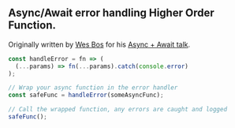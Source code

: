 ## Async/Await error handling Higher Order Function.

Originally written by [Wes Bos](https://wesbos.github.io/Async-Await-Talk/#60) for his [Async + Await talk](https://www.youtube.com/watch?v=9YkUCxvaLEk).

```js
const handleError = fn => (
  (...params) => fn(...params).catch(console.error)
);

// Wrap your async function in the error handler
const safeFunc = handleError(someAsyncFunc);

// Call the wrapped function, any errors are caught and logged
safeFunc();
```

